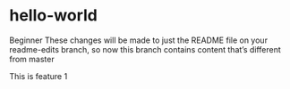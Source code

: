 # hello-world
Beginner
These changes will be made to just the README file on your readme-edits branch, so now this branch contains content that’s different from master

This is feature 1
